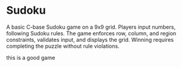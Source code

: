 # Sudoku
A basic C-base Sudoku game on a 9x9 grid. Players input numbers, following Sudoku rules. The game enforces row, column, and region constraints, validates input, and displays the grid. Winning requires completing the puzzle without rule violations.


this is a good game
